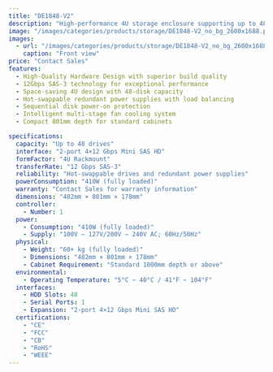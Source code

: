 ```yaml
---
title: "DE1848-V2"
description: "High-performance 4U storage enclosure supporting up to 48 drives with 12Gbps SAS-3 technology, redundant power supplies, and intelligent cooling system"
image: "/images/categories/products/storage/DE1848-V2_no_bg_2600x1688.png"
images:
  - url: "/images/categories/products/storage/DE1848-V2_no_bg_2600x1688.png"
    caption: "Front view"
price: "Contact Sales"
features:
  - High-Quality Hardware Design with superior build quality
  - 12Gbps SAS-3 technology for exceptional performance
  - Space-saving 4U design with 48-disk capacity
  - Hot-swappable redundant power supplies with load balancing
  - Sequential disk power-on protection
  - Intelligent multi-stage fan cooling system
  - Compact 801mm depth for standard cabinets

specifications:
  capacity: "Up to 48 drives"
  interface: "2-port 4×12 Gbps Mini SAS HD"
  formFactor: "4U Rackmount"
  transferRate: "12 Gbps SAS-3"
  reliability: "Hot-swappable drives and redundant power supplies"
  powerConsumption: "410W (fully loaded)"
  warranty: "Contact Sales for warranty information"
  dimensions: "482mm × 801mm × 178mm"
  controller:
    - Number: 1
  power:
    - Consumption: "410W (fully loaded)"
    - Supply: "100V – 127V/200V – 240V AC; 60Hz/50Hz"
  physical:
    - Weight: "60+ kg (fully loaded)"
    - Dimensions: "482mm × 801mm × 178mm"
    - Cabinet Requirement: "Standard 1000mm depth or above"
  environmental:
    - Operating Temperature: "5°C ~ 40°C / 41°F ~ 104°F"
  interfaces:
    - HDD Slots: 48
    - Serial Ports: 1
    - Expansion: "2-port 4×12 Gbps Mini SAS HD"
  certifications:
    - "CE"
    - "FCC"
    - "CB"
    - "RoHS"
    - "WEEE"
---
```

